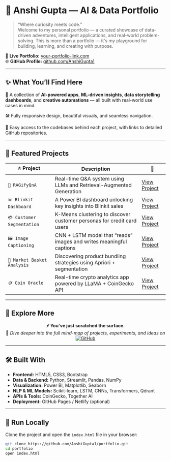 # 💼 Anshi Gupta — AI & Data Portfolio

> “Where curiosity meets code.”  
Welcome to my personal portfolio — a curated showcase of data-driven adventures, intelligent applications, and real-world problem-solving. This is more than a portfolio — it's my playground for building, learning, and creating with purpose.

🔗 **Live Portfolio:** [your-portfolio-link.com](https://your-portfolio-link.com)  
🌐 **GitHub Profile:** [github.com/AnshiGupta1](https://github.com/AnshiGupta1)

---

## ✨ What You’ll Find Here

🚀 A collection of **AI-powered apps**, **ML-driven insights**, **data storytelling dashboards**, and **creative automations** — all built with real-world use cases in mind.

🛠️ Fully responsive design, beautiful visuals, and seamless navigation.

📂 Easy access to the codebases behind each project, with links to detailed GitHub repositories.

---

## 📌 Featured Projects

| ⭐ Project | Description | 🔗 |
|-----------|-------------|----|
| `🧠 RAGifyQnA` | Real-time Q&A system using LLMs and Retrieval-Augmented Generation | [View Project](https://github.com/AnshiGupta1/RAGifyQnA) |
| `📊 Blinkit Dashboard` | A Power BI dashboard unlocking key insights into Blinkit sales | [View Project](https://github.com/AnshiGupta1/Blinkit-Dashboard) |
| `💳 Customer Segmentation` | K-Means clustering to discover customer personas for credit card users | [View Project](https://github.com/AnshiGupta1/Credit_card_customer_segmentation) |
| `🖼️ Image Captioning` | CNN + LSTM model that “reads” images and writes meaningful captions | [View Project](https://github.com/AnshiGupta1/Image_Captioning_DL_NLP) |
| `🧺 Market Basket Analysis` | Discovering product bundling strategies using Apriori + segmentation | [View Project](https://github.com/AnshiGupta1/Market_Basket_Analysis_and_Customer_Segmentation) |
| `🪙 Coin Oracle` | Real-time crypto analytics app powered by LLaMA + CoinGecko API | [View Project](https://github.com/AnshiGupta1/Coin_Oracle) |

---

## 💬 Explore More

<p align="center">
  <strong>⚡️ You’ve just scratched the surface.</strong><br>
  🧠 <em>Dive deeper into the full mind-map of projects, experiments, and ideas on</em><br>
  <a href="https://github.com/AnshiGupta1" target="_blank">
    <img src="https://img.shields.io/badge/-GitHub-black?style=for-the-badge&logo=github" alt="GitHub">
  </a>
</p>

---

## 🛠️ Built With

- **Frontend:** HTML5, CSS3, Bootstrap
- **Data & Backend:** Python, Streamlit, Pandas, NumPy
- **Visualization:** Power BI, Matplotlib, Seaborn
- **NLP & ML Models:** Scikit-learn, LSTM, CNNs, Transformers, Qdrant
- **APIs & Tools:** CoinGecko, Together AI
- **Deployment:** GitHub Pages / Netlify (optional)

---

## 🧰 Run Locally

Clone the project and open the `index.html` file in your browser:

```bash
git clone https://github.com/AnshiGupta1/portfolio.git
cd portfolio
open index.html
